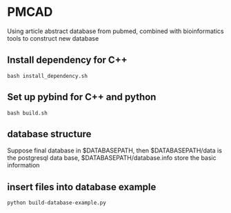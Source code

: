 # PMCAD

Using article abstract database from pubmed, combined with bioinformatics tools to construct new database


## Install dependency for C++

```{bash}
bash install_dependency.sh
```

## Set up pybind for C++ and python

```{bash}
bash build.sh
```

## database structure

Suppose final database in $DATABASEPATH, then $DATABASEPATH/data is the postgresql data base, $DATABASEPATH/database.info store the basic information

## insert files into database example

```{python}
python build-database-example.py
```